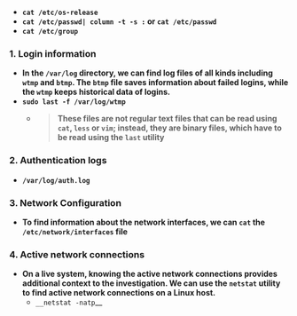 - __```cat /etc/os-release```__
- __```cat /etc/passwd| column -t -s :``` or ```cat /etc/passwd```__
- __```cat /etc/group```__

### 1. Login information
- __In the `/var/log` directory, we can find log files of all kinds including `wtmp` and `btmp`. The `btmp` file saves information about failed logins, while the `wtmp` keeps historical data of logins.__
- __`sudo last -f /var/log/wtmp`__
  - > __These files are not regular text files that can be read using `cat`, `less` or `vim`; instead, they are binary files, which have to be read using the `last` utility__

### 2. Authentication logs
- __`/var/log/auth.log`__

### 3. Network Configuration
- __To find information about the network interfaces, we can `cat` the `/etc/network/interfaces` file__


### 4. Active network connections
- __On a live system, knowing the active network connections provides additional context to the investigation. We can use the `netstat` utility to find active network connections on a Linux host.__
  - `__netstat -natp`__
